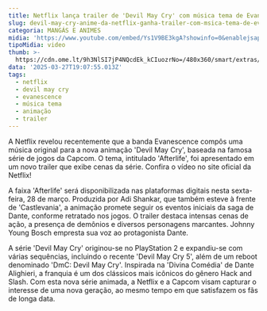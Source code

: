 ```yaml
---
title: Netflix lança trailer de 'Devil May Cry' com música tema de Evanescence
slug: devil-may-cry-anime-da-netflix-ganha-trailer-com-msica-tema-de-evanescence
categoria: MANGÁS E ANIMES
midia: 'https://www.youtube.com/embed/Ys1V9BE3kgA?showinfo=0&enablejsapi=1'
tipoMidia: video
thumb: >-
  https://cdn.ome.lt/9h3NlSI7jP4NQcdEk_kCIuozrNo=/480x360/smart/extras/conteudos/devil-may-cry-netflix_Wbzm4d7.png
data: '2025-03-27T19:07:55.013Z'
tags:
  - netflix
  - devil may cry
  - evanescence
  - música tema
  - animação
  - trailer
---
```


A Netflix revelou recentemente que a banda Evanescence compôs uma música original para a nova animação 'Devil May Cry', baseada na famosa série de jogos da Capcom. O tema, intitulado 'Afterlife', foi apresentado em um novo trailer que exibe cenas da série. Confira o vídeo no site oficial da Netflix!

A faixa 'Afterlife' será disponibilizada nas plataformas digitais nesta sexta-feira, 28 de março. Produzida por Adi Shankar, que também esteve à frente de 'Castlevania', a animação promete seguir os eventos iniciais da saga de Dante, conforme retratado nos jogos. O trailer destaca intensas cenas de ação, a presença de demônios e diversos personagens marcantes. Johnny Young Bosch empresta sua voz ao protagonista Dante.

A série 'Devil May Cry' originou-se no PlayStation 2 e expandiu-se com várias sequências, incluindo o recente 'Devil May Cry 5', além de um reboot denominado 'DmC: Devil May Cry'. Inspirada na 'Divina Comédia' de Dante Alighieri, a franquia é um dos clássicos mais icônicos do gênero Hack and Slash. Com esta nova série animada, a Netflix e a Capcom visam capturar o interesse de uma nova geração, ao mesmo tempo em que satisfazem os fãs de longa data.
